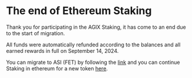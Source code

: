 # The end of Ethereum Staking

Thank you for participating in the AGIX Staking, it has come to an end due to the start of migration.

All funds were automatically refunded according to the balances and all earned rewards in full on September 14, 2024.

You can migrate to ASI (FET) by following the [link](https://singularitydao.ai/migrate-asi) and you can continue Staking in ethereum for a new token [here](https://singularitydao.ai/staking/projects/FET).